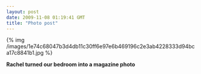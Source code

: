 ```yaml
---
layout: post
date: 2009-11-08 01:19:41 GMT
title: "Photo post"
---
```

{% img /images/1e74c68047b3d4db11c30ff6e97e6b469196c2e3ab4228333d94bca17c8841b1.jpg %}

<b>Rachel turned our bedroom into a magazine photo</b>